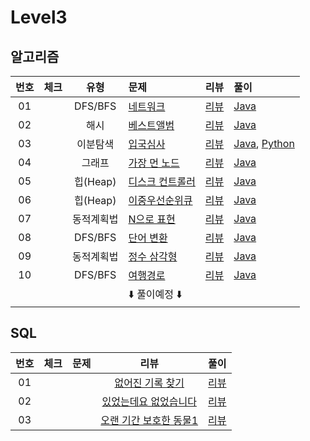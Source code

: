 # Level3

## 알고리즘

| 번호 | 체크 | 유형 | 문제 | 리뷰 | 풀이 |
| :-: | :-: | :-: | :-- | :-: | :-- |
| 01 |                    | DFS/BFS    | [네트워크](https://programmers.co.kr/learn/courses/30/lessons/43162)        | [리뷰](./Solution/네트워크/README.md)        | [Java](./Solution/네트워크/Solution.java) |
| 02 |                    | 해시       | [베스트앨범](https://programmers.co.kr/learn/courses/30/lessons/42579)      | [리뷰](./Solution/베스트앨범/README.md)      | [Java](./Solution/베스트앨범/Solution.java) |
| 03 |                    | 이분탐색   | [입국심사](https://programmers.co.kr/learn/courses/30/lessons/43238)        | [리뷰](./Solution/입국심사/README.md)        | [Java](./Solution/입국심사/Solution.java), [Python](./Solution/lv3_06_입국심사/Solution.py) |
| 04 |                    | 그래프     | [가장 먼 노드](https://programmers.co.kr/learn/courses/30/lessons/49189)    | [리뷰](./Solution/가장_먼_노드/README.md)    | [Java](./Solution/가장_먼_노드/Solution.java) |
| 05 |                    | 힙(Heap)   | [디스크 컨트롤러](https://programmers.co.kr/learn/courses/30/lessons/42627) | [리뷰](./Solution/디스크_컨트롤러/README.md) | [Java](./Solution/디스크_컨트롤러/Solution.java) |
| 06 |                    | 힙(Heap)   | [이중우선순위큐](https://programmers.co.kr/learn/courses/30/lessons/42628)  | [리뷰](./Solution/이중우선순위큐/README.md)  | [Java](./Solution/이중우선순위큐/Solution.java) |
| 07 |                    | 동적계획법 | [N으로 표현](https://programmers.co.kr/learn/courses/30/lessons/42895)      | [리뷰](./Solution/N으로_표현/README.md)      | [Java](./Solution/N으로_표현/Solution.java) |
| 08 |                    | DFS/BFS    | [단어 변환](https://programmers.co.kr/learn/courses/30/lessons/43163)       | [리뷰](./Solution/단어_변환/README.md)       | [Java](./Solution/단어_변환/Solution.java) |
| 09 |                    | 동적계획법 | [정수 삼각형](https://programmers.co.kr/learn/courses/30/lessons/43105)     | [리뷰](./Solution/정수_삼각형/README.md)     | [Java](./Solution/정수_삼각형/Solution.java) |
| 10 |                    | DFS/BFS    | [여행경로](https://programmers.co.kr/learn/courses/30/lessons/43164)        | [리뷰](./Solution/여행경로/README.md)        | [Java](./Solution/여행경로/Solution.java) |
|    |                    |            | :arrow_down: 풀이예정 :arrow_down: | |

## SQL

| 번호 | 체크 | 문제 | 리뷰 | 풀이 |
| :-: | :-: | :-- | :-: | :-- |
| 01 |   |   | [없어진 기록 찾기](./Solution/없어진_기록_찾기/README.md)              | [리뷰](./Solution//없어진_기록_찾기/README.md)       | [MySql](./Solution/없어진_기록_찾기/Solution_mysql.sql) |
| 02 |   |   | [있었는데요 없었습니다](./Solution/있었는데요_없었습니다/README.md)    | [리뷰](./Solution/있었는데요_없었습니다/README.md)   | [MySql](./Solution/있었는데요_없었습니다/Solution_mysql.sql) |
| 03 |   |   | [오랜 기간 보호한 동물1](./Solution/오랜_기간_보호한_동물_1/README.md) | [리뷰](./Solution/오랜_기간_보호한_동물_1/README.md) | [MySql](./Solution/오랜_기간_보호한_동물_1/Solution_mysql.sql) |
